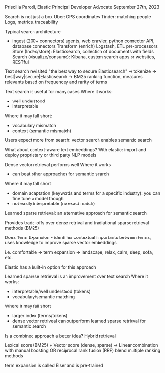 Priscilla Parodi, Elastic Principal Developer Advocate
September 27th, 2023

Search is not just a box
  Uber: GPS coordinates
  Tinder: matching people
  Logs, metrics, traceability

Typical search architecture
 - ingest (200+ connectors) agents, web crawler, python connector API, database connectors
 Transform (enrich) Logstash, ETL pre-processors
 Store (Index/store): Elasticsearch, collection of documents with fields
 Search (visualize/consume): Kibana, custom search apps or websites, RESTful

Text search revisited
"the best way to secure Elasticsearch" -> tokenize -> best|way|secure|Elasticsearch -> BM25 ranking function, measures relevants based on frequencey and rarity of terms

Text search is useful for many cases
Where it works:
 - well understood
 - interpretable

Where it may fall short:
 - vocabulary mismatch
 - context (semantic mismatch)

Users expect more from search: vector search enables semantic search

What about context-aware text embeddings?
With elastic: import and deploy proprietary or third party NLP models

Dense vector retrieval performs well
Where it works
 - can beat other approaches for semantic search

Where it may fall short
 - domain adaptation (keywords and terms for a specific industry): you can fine tune a model though
 - not easily interpretable (no exact match)

Learned sparse retrieval: an alternative approach for semantic search

Provides trade-offs over dense retrival and tradiational sparse retrieval methods (BM25)

Does Term Expansion - identifies contextual importants between terms, uses knowledge to improve sparse vector embeddings

i.e. comfortable -> term expansion -> landscape, relax, calm, sleep, sofa, etc.

Elastic has a built-in option for this approach

Learned sparese retrieval is an improvement over text search
Where it works:
 - interpretable/well understood (tokens)
 - vocabulary/semantic matching

Where it may fall short
 - larger index (terms/tokens)
 - dense vector retriveal can outperform learned sparse retrieval for semantic search

Is a combined approach a better idea? Hybrid retrieval

Lexical score (BM25) + Vector score (dense, sparse) -> Linear combination with manual boosting OR reciprocal rank fusion (RRF) blend multiple ranking methods

term expansion is called Elser and is pre-trained
